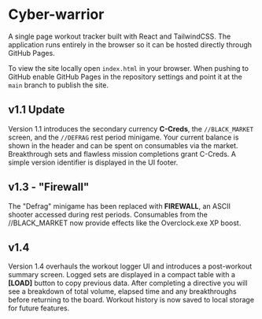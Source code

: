 # Cyber-warrior

A single page workout tracker built with React and TailwindCSS. The
application runs entirely in the browser so it can be hosted directly
through GitHub Pages.

To view the site locally open `index.html` in your browser. When
pushing to GitHub enable GitHub Pages in the repository settings and
point it at the `main` branch to publish the site.

## v1.1 Update

Version 1.1 introduces the secondary currency **C-Creds**, the `//BLACK_MARKET` screen, and the `//DEFRAG` rest period minigame. Your current balance is shown in the header and can be spent on consumables via the market. Breakthrough sets and flawless mission completions grant C-Creds. A simple version identifier is displayed in the UI footer.

## v1.3 - "Firewall"
The "Defrag" minigame has been replaced with **FIREWALL**, an ASCII shooter accessed during rest periods. Consumables from the //BLACK_MARKET now provide effects like the Overclock.exe XP boost.

## v1.4
Version 1.4 overhauls the workout logger UI and introduces a post-workout summary screen. Logged sets are displayed in a compact table with a **[LOAD]** button to copy previous data. After completing a directive you will see a breakdown of total volume, elapsed time and any breakthroughs before returning to the board. Workout history is now saved to local storage for future features.
